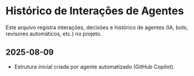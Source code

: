 # Histórico de Interações de Agentes

Este arquivo registra interações, decisões e histórico de agentes (IA, bots, revisores automáticos, etc.) no projeto.

## 2025-08-09
- Estrutura inicial criada por agente automatizado (GitHub Copilot).
